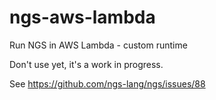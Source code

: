 # ngs-aws-lambda

Run NGS in AWS Lambda - custom runtime

Don't use yet, it's a work in progress.

See https://github.com/ngs-lang/ngs/issues/88
